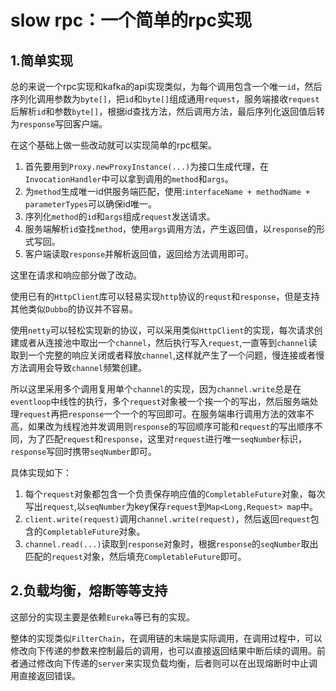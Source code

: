 # slow rpc：一个简单的rpc实现

## 1.简单实现
总的来说一个rpc实现和kafka的api实现类似，为每个调用包含一个唯一`id`，然后序列化调用参数为`byte[]`，把`id`和`byte[]`组成通用`request`，服务端接收`request`后解析`id`和参数`byte[]`，根据id查找方法，然后调用方法，最后序列化返回值后转为`response`写回客户端。

在这个基础上做一些改动就可以实现简单的rpc框架。
1. 首先要用到`Proxy.newProxyInstance(...)`为接口生成代理，在`InvocationHandler`中可以拿到调用的`method`和`args`。
2. 为`method`生成唯一id供服务端匹配，使用:`interfaceName + methodName + parameterTypes`可以确保id唯一。
3. 序列化`method`的`id`和`args`组成`request`发送请求。
4. 服务端解析`id`查找`method`，使用`args`调用方法，产生返回值，以`response`的形式写回。
5. 客户端读取`response`并解析返回值，返回给方法调用即可。

这里在请求和响应部分做了改动。

使用已有的`HttpClient`库可以轻易实现`http`协议的`requst`和`response`，但是支持其他类似`Dubbo`的协议并不容易。

使用`netty`可以轻松实现新的协议，可以采用类似`HttpClient`的实现，每次请求创建或者从连接池中取出一个`channel`，然后执行写入`request`,一直等到`channel`读取到一个完整的响应关闭或者释放`channel`,这样就产生了一个问题，慢连接或者慢方法调用会导致`channel`频繁创建。

所以这里采用多个调用复用单个`channel`的实现，因为`channel.write`总是在`eventloop`中线性的执行，多个`request`对象被一个挨一个的写出，然后服务端处理`request`再把`response`一个一个的写回即可。在服务端串行调用方法的效率不高，如果改为线程池并发调用则`response`的写回顺序可能和`request`的写出顺序不同，为了匹配`request`和`response`，这里对`request`进行唯一`seqNumber`标识，`response`写回时携带`seqNumber`即可。

具体实现如下：

1. 每个`request`对象都包含一个负责保存响应值的`CompletableFuture`对象，每次写出`request`,以`seqNumber`为key保存`request`到`Map<Long,Request> map`中。
2. `client.write(request)`调用`channel.write(request)`，然后返回`request`包含的`CompletableFuture`对象。
3. `channel.read(...)`读取到`response`对象时，根据`response`的`seqNumber`取出匹配的`request`对象，然后填充`CompletableFuture`即可。


## 2.负载均衡，熔断等等支持

这部分的实现主要是依赖`Eureka`等已有的实现。

整体的实现类似`FilterChain`，在调用链的末端是实际调用，在调用过程中，可以修改向下传递的参数来控制最后的调用，也可以直接返回结果中断后续的调用。前者通过修改向下传递的`server`来实现负载均衡，后者则可以在出现熔断时中止调用直接返回错误。

